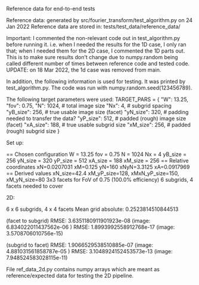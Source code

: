 Reference data for end-to-end tests

Reference data: generated by src/fourier_transform/test_algorithm.py on 24 Jan 2022
Reference data are stored in: tests/test_data/reference_data/

Important: I commented the non-relevant code out in test_algorithm.py before running it.
i.e. when I needed the results for the 1D case, I only ran that; when I needed them for
the 2D case, I commented the 1D parts out. This is to make sure results don't change
due to numpy.random being called different number of times between reference code and
tested code. UPDATE: on 18 Mar 2022, the 1d case was removed from main.

In addition, the following information is used for testing. It was printed by
test_algorithm.py. The code was run with numpy.random.seed(123456789).

The following target parameters were used:
TARGET_PARS = {
    "W": 13.25,
    "fov": 0.75,
    "N": 1024,  # total image size
    "Nx": 4,  # subgrid spacing
    "yB_size": 256,  # true usable image size (facet)
    "yN_size": 320,  # padding needed to transfer the data?
    "yP_size": 512,  # padded (rough) image size (facet)
    "xA_size": 188,  # true usable subgrid size
    "xM_size": 256,  # padded (rough) subgrid size
}

Set up:

== Chosen configuration
W = 13.25
fov = 0.75
N = 1024
Nx = 4
yB_size = 256
yN_size = 320
yP_size = 512
xA_size = 188
xM_size = 256
== Relative coordinates
xN=0.0207031 xM=0.125 yN=160 xNyN=3.3125 xA=0.0917969
== Derived values
xN_size=42.4 xM_yP_size=128, xMxN_yP_size=150, xM_yN_size=80
3x3 facets for FoV of 0.75 (100.0% efficiency)
6 subgrids, 4 facets needed to cover


2D:

6 x 6 subgrids, 4 x 4 facets
Mean grid absolute: 0.2523814510844513

(facet to subgrid)
RMSE: 3.6351180911901923e-08 (image: 6.834022011437562e-06 )
RMSE: 1.8993992558912768e-17 (image: 3.5708706010756e-15)

(subgrid to facet)
RMSE: 1.9066529538510885e-07 (image: 4.881031561858787e-05 )
RMSE: 3.1048924152453573e-13 (image: 7.948524583028115e-11)


File ref_data_2d.py contains numpy arrays which are meant as reference/expected data for testing the 2D pipeline.